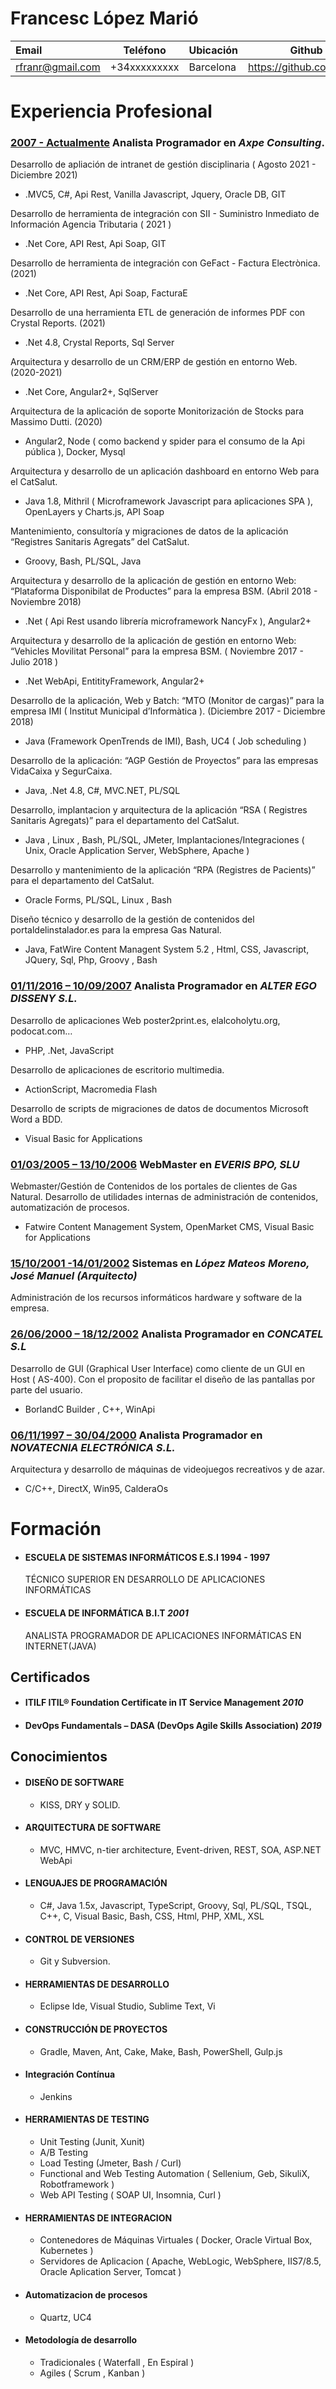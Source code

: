 <!-- The (first) h1 will be used as the <title> of the HTML page -->

# Francesc López Marió

| Email            | Teléfono     | Ubicación | Github                    |
|:---------------- | ------------ | --------- | ------------------------- |
| rfranr@gmail.com | +34xxxxxxxxx | Barcelona | https://github.com/rfranr |

# Experiencia Profesional

### <u>2007 - Actualmente</u> **Analista Programador** en *Axpe Consulting*.

Desarrollo de apliación de intranet de gestión disciplinaria ( Agosto 2021 - Diciembre 2021)

- .MVC5, C#, Api Rest, Vanilla Javascript, Jquery, Oracle DB, GIT

Desarrollo de herramienta de integración con SII - Suministro Inmediato de Información Agencia Tributaria ( 2021 )

* .Net Core, API Rest, Api Soap, GIT

Desarrollo de herramienta de integración con GeFact - Factura Electrònica. (2021)

* .Net Core, API Rest, Api Soap, FacturaE

Desarrollo de una herramienta ETL de generación de informes PDF con Crystal Reports. (2021)

* .Net 4.8, Crystal Reports, Sql Server

Arquitectura y desarrollo de un CRM/ERP de gestión en entorno Web. (2020-2021)

* .Net Core, Angular2+, SqlServer

Arquitectura de la aplicación de soporte Monitorización de Stocks para Massimo Dutti. (2020)

* Angular2, Node ( como backend y spider para el consumo de la Api pública ), Docker, Mysql

Arquitectura y desarrollo de un aplicación dashboard en entorno Web para el CatSalut.

* Java 1.8, Mithril ( Microframework Javascript para aplicaciones SPA ), OpenLayers y Charts.js, API Soap 

Mantenimiento, consultoría y migraciones de datos de la aplicación “Registres Sanitaris Agregats” del CatSalut.

* Groovy, Bash, PL/SQL, Java

Arquitectura y desarrollo de la aplicación de gestión en entorno Web: “Plataforma Disponibilat de Productes” para la empresa BSM. (Abril 2018 - Noviembre 2018)

* .Net ( Api Rest usando librería microframework NancyFx ), Angular2+ 

Arquitectura y desarrollo de la aplicación de gestión en entorno Web: “Vehicles Movilitat Personal” para la empresa BSM. ( Noviembre 2017 - Julio 2018 )

* .Net WebApi, EntitityFramework, Angular2+

Desarrollo de la aplicación, Web y Batch: “MTO (Monitor de cargas)” para la empresa IMI ( Institut Municipal d’Informàtica ). (Diciembre 2017 - Diciembre 2018) 

* Java (Framework OpenTrends de IMI), Bash, UC4 ( Job scheduling )

Desarrollo de la aplicación: “AGP Gestión de Proyectos” para las empresas VidaCaixa y SegurCaixa.

* Java, .Net 4.8, C#,  MVC.NET, PL/SQL

Desarrollo, implantacion y arquitectura de la aplicación “RSA ( Registres Sanitaris Agregats)” para el departamento del CatSalut.

* Java , Linux , Bash, PL/SQL, JMeter, Implantaciones/Integraciones ( Unix, Oracle Application Server, WebSphere, Apache )

Desarrollo y mantenimiento de la aplicación “RPA (Registres de Pacients)” para el departamento del CatSalut.

* Oracle Forms, PL/SQL, Linux , Bash

Diseño técnico y desarrollo de la gestión de contenidos del portaldelinstalador.es para la empresa Gas Natural.

* Java, FatWire Content Managent System 5.2 , Html, CSS, Javascript, JQuery, Sql, Php, Groovy , Bash

### <u> 01/11/2016 – 10/09/2007</u> **Analista Programador** en *ALTER EGO DISSENY S.L.*

Desarrollo de aplicaciones Web poster2print.es, elalcoholytu.org, podocat.com…

* PHP, .Net, JavaScript

Desarrollo de aplicaciones de escritorio multimedia.

* ActionScript, Macromedia Flash

Desarrollo de scripts de migraciones de datos de documentos Microsoft Word a BDD.

* Visual Basic for Applications

### <u>01/03/2005 – 13/10/2006</u> **WebMaster** en *EVERIS BPO, SLU*

Webmaster/Gestión de Contenidos de los portales de clientes de Gas Natural. Desarrollo de utilidades internas de administración de contenidos, automatización de procesos.

* Fatwire Content Management System, OpenMarket CMS, Visual Basic for Applications

### <u>15/10/2001 -14/01/2002</u> **Sistemas** en *López Mateos Moreno, José Manuel (Arquitecto)*

Administración de los recursos informáticos hardware y software de la empresa.

### <u>26/06/2000 – 18/12/2002</u> **Analista Programador** en *CONCATEL S.L*

Desarrollo de GUI (Graphical User Interface) como cliente de un GUI en Host ( AS-400). Con el proposito de facilitar el diseño de las pantallas por parte del usuario.

* BorlandC Builder , C++, WinApi

### <u>06/11/1997 – 30/04/2000</u> **Analista Programador** en <i>NOVATECNIA ELECTRÓNICA S.L.</i>

Arquitectura y desarrollo de máquinas de videojuegos recreativos y de azar.

* C/C++, DirectX, Win95, CalderaOs

# Formación

- #### ESCUELA DE SISTEMAS INFORMÁTICOS E.S.I  <span>1994 - 1997</span>
  
  TÉCNICO SUPERIOR EN DESARROLLO DE APLICACIONES INFORMÁTICAS

- #### <span>ESCUELA DE INFORMÁTICA B.I.T</span> *2001*
  
  ANALISTA PROGRAMADOR DE APLICACIONES INFORMÁTICAS EN INTERNET(JAVA)

## Certificados

- #### <span>ITILF ITIL® Foundation Certificate in IT Service Management</span> *2010*
- #### <span>DevOps Fundamentals – DASA (DevOps Agile Skills Association)</span> *2019*

## Conocimientos

- #### DISEÑO DE SOFTWARE
  
  - KISS, DRY y SOLID.

- #### ARQUITECTURA DE SOFTWARE
  
  - MVC, HMVC, n-tier architecture, Event-driven, REST, SOA, ASP.NET WebApi 

- #### LENGUAJES DE PROGRAMACIÓN
  
  - C#, Java 1.5x, Javascript, TypeScript, Groovy, Sql, PL/SQL, TSQL, C++, C, Visual Basic, Bash, CSS, Html, PHP, XML, XSL

- #### CONTROL DE VERSIONES
  
  - Git y Subversion.

- #### HERRAMIENTAS DE DESARROLLO
  
  - Eclipse Ide, Visual Studio, Sublime Text, Vi

- #### CONSTRUCCIÓN DE PROYECTOS
  
  - Gradle, Maven, Ant, Cake, Make, Bash, PowerShell, Gulp.js 

- #### Integración Contínua
  
  - Jenkins

- #### HERRAMIENTAS DE TESTING
  
  * Unit Testing (Junit, Xunit)
  * A/B Testing
  * Load Testing (Jmeter, Bash / Curl)
  * Functional and Web Testing Automation ( Sellenium, Geb, SikuliX, Robotframework )
  * Web API Testing ( SOAP UI, Insomnia, Curl )

- #### HERRAMIENTAS DE INTEGRACION
  
  * Contenedores de Máquinas Virtuales ( Docker, Oracle Virtual Box, Kubernetes )
  * Servidores de Aplicacion ( Apache, WebLogic, WebSphere, IIS7/8.5, Oracle Aplication Server, Tomcat )

- #### Automatizacion de procesos
  
  * Quartz, UC4

- #### Metodología de desarrollo
  
  * Tradicionales ( Waterfall , En Espiral )
  * Agiles ( Scrum , Kanban )
